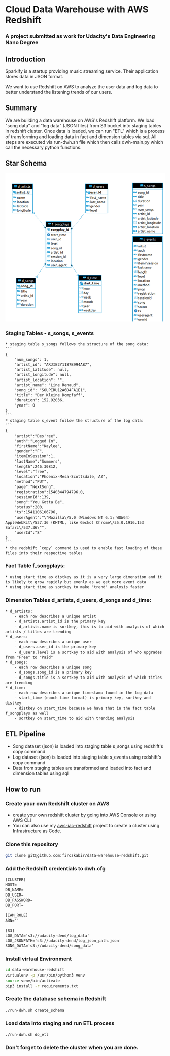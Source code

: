 # Cloud Data Warehouse with AWS Redshift
### A project submitted as work for Udacity's Data Engineering Nano Degree

## Introduction
Sparkify is a startup providing music streaming service. Their application stores data in JSON format. 

We want to use Redshift on AWS to analyze the user data and log data to better understand the listening trends of our users. 

## Summary
We are building a data warehouse on AWS's Redshift platform. 
We load "song data" and "log data" (JSON files) from S3 bucket into staging tables in redshift cluster. 
Once data is loaded, we can run "ETL" which is a process of transforming and loading data in fact and dimension tables via sql. 
All steps are executed via run-dwh.sh file which then calls dwh-main.py which call the necessary python functions. 


## Star Schema

![star schema](model.png)

### Staging Tables - s_songs, s_events
    * staging table s_songs follows the structure of the song data: 
    ```
    {
        "num_songs": 1, 
        "artist_id": "ARJIE2Y1187B994AB7", 
        "artist_latitude": null, 
        "artist_longitude": null, 
        "artist_location": "", 
        "artist_name": "Line Renaud", 
        "song_id": "SOUPIRU12A6D4FA1E1", 
        "title": "Der Kleine Dompfaff", 
        "duration": 152.92036, 
        "year": 0
    }
    ```
    * staging table s_event follow the structure of the log data:
    ```
    {
        "artist":"Des'ree",
        "auth":"Logged In",
        "firstName":"Kaylee",
        "gender":"F",
        "itemInSession":1,
        "lastName":"Summers",
        "length":246.30812,
        "level":"free",
        "location":"Phoenix-Mesa-Scottsdale, AZ",
        "method":"PUT",
        "page":"NextSong",
        "registration":1540344794796.0,
        "sessionId":139,
        "song":"You Gotta Be",
        "status":200,
        "ts":1541106106796,
        "userAgent":"\"Mozilla\/5.0 (Windows NT 6.1; WOW64) AppleWebKit\/537.36 (KHTML, like Gecko) Chrome\/35.0.1916.153 Safari\/537.36\"",
        "userId":"8"
    }
    ```
    * the redshift `copy` command is used to enable fast loading of these files into their respective tables

### Fact Table f_songplays:
    * using start_time as distkey as it is a very large dimenstion and it is likely to grow rapidly but evenly as we get more event data
    * using start_time as sortkey to make "trend" analysis faster

### Dimension Tables d_artists, d_users, d_songs and d_time:
    * d_artists:
        - each row describes a unique artist
        - d_artists.artist_id is the primary key
        - d_artists.name is sortkey, this is to aid with analysis of which artists / titles are trending
    * d_users: 
        - each row describes a unique user
        - d_users.user_id is the primary key
        - d_users.level is a sortkey to aid with analysis of who upgrades from "Free" to "Paid"
    * d_songs:
        - each row describes a unique song
        - d_songs.song_id is a primary key
        - d_songs.title is a sortkey to aid with analysis of which titles are trending
    * d_time: 
        - each row describes a unique timestamp found in the log data
        - start_time (epoch time format) is primary key, sortkey and distkey
        - distkey on start_time because we have that in the fact table f_songplays as well
        - sortkey on start_time to aid with trending analysis  

## ETL Pipeline 

* Song dataset (json) is loaded into staging table s_songs using redshift's copy command 
* Log dataset (json) is loaded into staging table s_events using redshift's copy command 
* Data from staging tables are transformed and loaded into fact and dimension tables using sql


## How to run

### Create your own Redshift cluster on AWS
* create your own redshift cluster by going into AWS Console or using AWS CLI
* You can also use my [aws-iac-redshift]('https://github.com/firozkabir/aws-iac-redshift/blob/main/README.md') project to create a cluster using Infrastructure as Code. 



### Clone this repository
```bash
git clone git@github.com:firozkabir/data-warehouse-redshift.git
```


### Add the Redshift credentials to dwh.cfg
```
[CLUSTER]
HOST=
DB_NAME=
DB_USER=
DB_PASSWORD=
DB_PORT=

[IAM_ROLE]
ARN=''

[S3]
LOG_DATA='s3://udacity-dend/log_data'
LOG_JSONPATH='s3://udacity-dend/log_json_path.json'
SONG_DATA='s3://udacity-dend/song_data'
```

### Install virtual Environment
```bash
cd data-warehouse-redshift
virtualenv -p /usr/bin/python3 venv
source venv/bin/activate
pip3 install -r requirements.txt
```


### Create the database schema in Redshift
```bash
./run-dwh.sh create_schema
```


### Load data into staging and run ETL process
```bash
./run-dwh.sh do_etl
```


### Don't forget to delete the cluster when you are done.
